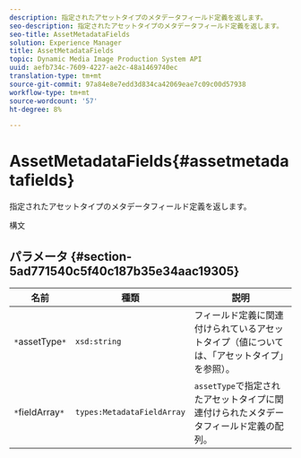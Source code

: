 ```yaml
---
description: 指定されたアセットタイプのメタデータフィールド定義を返します。
seo-description: 指定されたアセットタイプのメタデータフィールド定義を返します。
seo-title: AssetMetadataFields
solution: Experience Manager
title: AssetMetadataFields
topic: Dynamic Media Image Production System API
uuid: aefb734c-7609-4227-ae2c-48a1469740ec
translation-type: tm+mt
source-git-commit: 97a84e8e7edd3d834ca42069eae7c09c00d57938
workflow-type: tm+mt
source-wordcount: '57'
ht-degree: 8%

---
```



# AssetMetadataFields{#assetmetadatafields}

指定されたアセットタイプのメタデータフィールド定義を返します。

構文

## パラメータ {#section-5ad771540c5f40c187b35e34aac19305}

| 名前 | 種類 | 説明 |
|---|---|---|
| `*`assetType`*` | `xsd:string` | フィールド定義に関連付けられているアセットタイプ（値については、「アセットタイプ」を参照）。 |
| `*`fieldArray`*` | `types:MetadataFieldArray` | `assetType`で指定されたアセットタイプに関連付けられたメタデータフィールド定義の配列。 |

